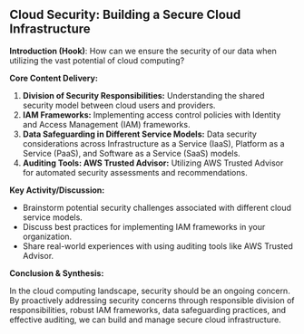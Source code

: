 ## Cloud Security: Building a Secure Cloud Infrastructure

**Introduction (Hook)**: How can we ensure the security of our data when utilizing the vast potential of cloud computing?

**Core Content Delivery:**

1. **Division of Security Responsibilities:** Understanding the shared security model between cloud users and providers.
2. **IAM Frameworks:** Implementing access control policies with Identity and Access Management (IAM) frameworks.
3. **Data Safeguarding in Different Service Models:** Data security considerations across Infrastructure as a Service (IaaS), Platform as a Service (PaaS), and Software as a Service (SaaS) models.
4. **Auditing Tools: AWS Trusted Advisor:** Utilizing AWS Trusted Advisor for automated security assessments and recommendations.

**Key Activity/Discussion:**

- Brainstorm potential security challenges associated with different cloud service models.
- Discuss best practices for implementing IAM frameworks in your organization.
- Share real-world experiences with using auditing tools like AWS Trusted Advisor.

**Conclusion & Synthesis:**

In the cloud computing landscape, security should be an ongoing concern. By proactively addressing security concerns through responsible division of responsibilities, robust IAM frameworks, data safeguarding practices, and effective auditing, we can build and manage secure cloud infrastructure.